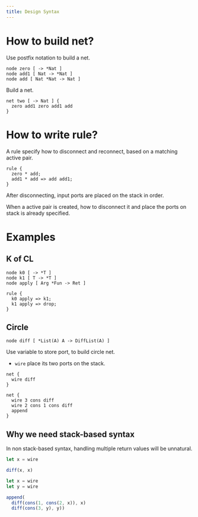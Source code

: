 ```yaml
---
title: Design Syntax
---
```


# How to build net?

Use postfix notation to build a net.

```cicada-vm
node zero [ -> *Nat ]
node add1 [ Nat -> *Nat ]
node add [ Nat *Nat -> Nat ]
```

Build a net.

```cicada-vm
net two [ -> Nat ] {
  zero add1 zero add1 add
}
```

# How to write rule?

A rule specify how to disconnect and reconnect,
based on a matching active pair.

```cicada-vm
rule {
  zero * add;
  add1 * add => add add1;
}
```

After disconnecting, input ports are placed on the stack in order.

When a active pair is created,
how to disconnect it and place the
ports on stack is already specified.

# Examples

## K of CL

```cicada-vm
node k0 [ -> *T ]
node k1 [ T -> *T ]
node apply [ Arg *Fun -> Ret ]
```

```cicada-vm
rule {
  k0 apply => k1;
  k1 apply => drop;
}
```

## Circle

```cicada-vm
node diff [ *List(A) A -> DiffList(A) ]
```

Use variable to store port, to build circle net.

- `wire` place its two ports on the stack.

```cicada-vm
net {
  wire diff
}

net {
  wire 3 cons diff
  wire 2 cons 1 cons diff
  append
}
```

## Why we need stack-based syntax

In non stack-based syntax,
handling multiple return values will be unnatural.

```js
let x = wire

diff(x, x)
```

```js
let x = wire
let y = wire

append(
  diff(cons(1, cons(2, x)), x)
  diff(cons(3, y), y))
```
